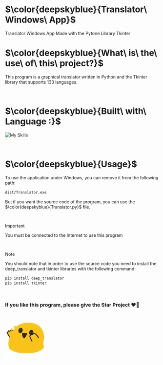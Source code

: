 <h1>$\color{deepskyblue}{Translator\ Windows\ App}$</h1>
Translator Windows App Made with the Pytone Library Tkinter

<br>

<h1>$\color{deepskyblue}{What\ is\ the\ use\ of\ this\ project?}$</h1>

This program is a graphical translator written in Python and the Tkinter library that supports 133 languages.

<br>

<h1>$\color{deepskyblue}{Built\ with\ Language :}$</h1>

![My Skills](https://skillicons.dev/icons?i=python)

<br>

<h1>$\color{deepskyblue}{Usage}$</h1>

To use the application under Windows, you can remove it from the following path: 

```bash
dist/Translator.exe
```
But if you want the source code of the program, you can use the $\color{deepskyblue}{Translator.py}$ file.

<br>

> [!IMPORTANT]
> You must be connected to the Internet to use this program

<br>

> [!NOTE]
> You should note that in order to use the source code you need to install the deep_translator and tkinter libraries with the following command:
>```shell
> pip install deep_translator
> pip install tkinter
>```

<br>



<h3>If you like this program, please give the Star Project ❤🤗</h3>

<br>

![](https://github.com/DanielElvis/Translator-Windows-App/blob/main/happy-emoji.webp)




